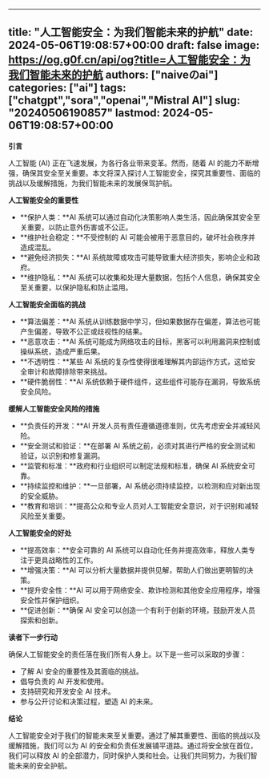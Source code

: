 
---
title: "人工智能安全：为我们智能未来的护航"
date: 2024-05-06T19:08:57+00:00
draft: false
image: https://og.g0f.cn/api/og?title=人工智能安全：为我们智能未来的护航
authors: ["naiveのai"]
categories: ["ai"]
tags: ["chatgpt","sora","openai","Mistral AI"]
slug: "20240506190857"
lastmod: 2024-05-06T19:08:57+00:00
---
**引言**

人工智能 (AI) 正在飞速发展，为各行各业带来变革。然而，随着 AI 的能力不断增强，确保其安全至关重要。本文将深入探讨人工智能安全，探究其重要性、面临的挑战以及缓解措施，为我们智能未来的发展保驾护航。

**人工智能安全的重要性**

* **保护人类：**AI 系统可以通过自动化决策影响人类生活，因此确保其安全至关重要，以防止意外伤害或不公正。
* **维护社会稳定：**不受控制的 AI 可能会被用于恶意目的，破坏社会秩序并造成混乱。
* **避免经济损失：**AI 系统故障或攻击可能导致重大经济损失，影响企业和政府。
* **维护隐私：**AI 系统可以收集和处理大量数据，包括个人信息，确保其安全至关重要，以保护隐私和防止滥用。

**人工智能安全面临的挑战**

* **算法偏差：**AI 系统从训练数据中学习，但如果数据存在偏差，算法也可能产生偏差，导致不公正或歧视性的结果。
* **恶意攻击：**AI 系统可能成为网络攻击的目标，黑客可以利用漏洞来控制或操纵系统，造成严重后果。
* **不透明性：**某些 AI 系统的复杂性使得很难理解其内部运作方式，这给安全审计和故障排除带来挑战。
* **硬件脆弱性：**AI 系统依赖于硬件组件，这些组件可能存在漏洞，导致系统安全风险。

**缓解人工智能安全风险的措施**

* **负责任的开发：**AI 开发人员有责任遵循道德准则，优先考虑安全并减轻风险。
* **安全测试和验证：**在部署 AI 系统之前，必须对其进行严格的安全测试和验证，以识别和修复漏洞。
* **监管和标准：**政府和行业组织可以制定法规和标准，确保 AI 系统安全可靠。
* **持续监控和维护：**一旦部署，AI 系统必须持续监控，以检测和应对新出现的安全威胁。
* **教育和培训：**提高公众和专业人员对人工智能安全意识，对于识别和减轻风险至关重要。

**人工智能安全的好处**

* **提高效率：**安全可靠的 AI 系统可以自动化任务并提高效率，释放人类专注于更具战略性的工作。
* **增强决策：**AI 可以分析大量数据并提供见解，帮助人们做出更明智的决策。
* **提升安全性：**AI 可以用于网络安全、欺诈检测和其他安全应用程序，增强安全性并保护组织。
* **促进创新：**确保 AI 安全可以创造一个有利于创新的环境，鼓励开发人员探索和创新。

**读者下一步行动**

确保人工智能安全的责任落在我们所有人身上。以下是一些可以采取的步骤：

* 了解 AI 安全的重要性及其面临的挑战。
* 倡导负责的 AI 开发和使用。
* 支持研究和开发安全 AI 技术。
* 参与公开讨论和决策过程，塑造 AI 的未来。

**结论**

人工智能安全对于我们的智能未来至关重要。通过了解其重要性、面临的挑战以及缓解措施，我们可以为 AI 的安全和负责任发展铺平道路。通过将安全放在首位，我们可以释放 AI 的全部潜力，同时保护人类和社会。让我们共同努力，为我们智能未来的安全护航。
